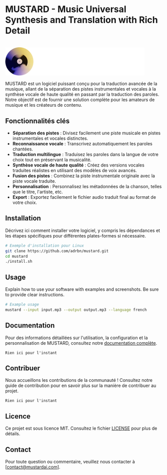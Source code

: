 # MUSTARD - Music Universal Synthesis and Translation with Rich Detail

<br>
<img src="assets/mustard_logo.png" alt="MUSTARD Logo" width="444">
<br>

MUSTARD est un logiciel puissant conçu pour la traduction avancée de la musique, allant de la séparation des pistes instrumentales et vocales à la synthèse vocale de haute qualité en passant par la traduction des paroles. Notre objectif est de fournir une solution complète pour les amateurs de musique et les créateurs de contenu.

## Fonctionnalités clés

- **Séparation des pistes** : Divisez facilement une piste musicale en pistes instrumentales et vocales distinctes.
- **Reconnaissance vocale** : Transcrivez automatiquement les paroles chantées.
- **Traduction multilingue** : Traduisez les paroles dans la langue de votre choix tout en préservant la musicalité.
- **Synthèse vocale de haute qualité** : Créez des versions vocales traduites réalistes en utilisant des modèles de voix avancés.
- **Fusion des pistes** : Combinez la piste instrumentale originale avec la piste vocale traduite.
- **Personnalisation** : Personnalisez les métadonnées de la chanson, telles que le titre, l'artiste, etc.
- **Export** : Exportez facilement le fichier audio traduit final au format de votre choix.

## Installation

Décrivez ici comment installer votre logiciel, y compris les dépendances et les étapes spécifiques pour différentes plates-formes si nécessaire.

```bash
# Exemple d'installation pour Linux
git clone https://github.com/adrbn/mustard.git
cd mustard
./install.sh
```

## Usage

Explain how to use your software with examples and screenshots. Be sure to provide clear instructions.

```bash
# Example usage
mustard --input input.mp3 --output output.mp3 --language french
```

## Documentation

Pour des informations détaillées sur l'utilisation, la configuration et la personnalisation de MUSTARD, consultez notre [documentation complète](link-to-docs).

```
Rien ici pour l'instant
```

## Contribuer

Nous accueillons les contributions de la communauté ! Consultez notre guide de contribution pour en savoir plus sur la manière de contribuer au projet.
```
Rien ici pour l'instant
```

## Licence

Ce projet est sous licence MIT. Consultez le fichier [LICENSE](LICENSE) pour plus de détails.


## Contact

Pour toute question ou commentaire, veuillez nous contacter à [contact@mustardai.com].
